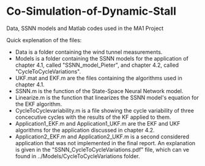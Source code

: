 # Co-Simulation-of-Dynamic-Stall
Data, SSNN models and Matlab codes used in the MA1 Project

Quick explenation of the files:

- Data is a folder containing the wind tunnel measurements.
- Models is a folder containing the SSNN models for the application of chapter 4.1, called "SSNN_model_Pieter", and chapter 4.2, called "CycleToCycleVariations". 
- UKF.mat and EKF.m are the files containing the algorithms used in chapter 4.1.
- SSNN.m is the function of the State-Space Neural Network model.
- Linearize.m is the function that linearizes the SSNN model's equation for the EKF algorithm.
- CycleToCyclevariability.m is a file showing the cycle variability of three concecutive cycles with the results of the KF applied to them.
- Application1_EKF.m and Application1_UKF.m are the EKF and UKF algorithms for the application discussed in chapter 4.2.
- Application2_EKF.m and Application2_UKF.m is a second considered application that was not implemented in the final report. An explanation is given in the "SSNN_CycleToCycleVariations.pdf" file, which can ve found in ../Models/CycleToCycleVariations folder.
